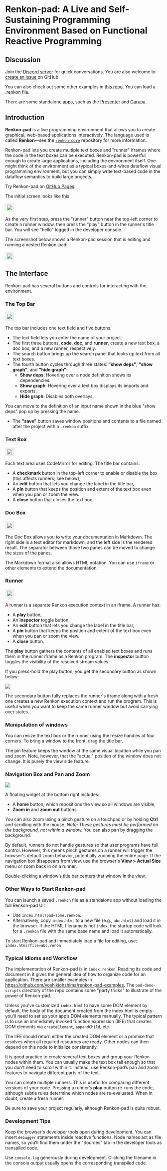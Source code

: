 # Renkon-pad: A Live and Self-Sustaining Programming Environment Based on Functional Reactive Programming

## Discussion

Join the [Discord server](https://discord.gg/KKhUjmTn9q) for quick conversations. You are also welcome to [create an issue](https://github.com/yoshikiohshima/renkon-pad/issues) on GitHub.

You can also check out some other examples in [this repo](https://github.com/yoshikiohshima/renkon-pad-examples). You can load a .renkon file.

There are some standalone apps, such as the [Presenter](https://yoshikiohshima.github.io/renkon-presenter/) and [Garupa](https://yoshikiohshima.github.io/renkon-garupa/).

## Introduction

**Renkon-pad** is a live programming environment that allows you to create graphical, web-based applications interactively. The language used is called **Renkon**—see the [`renkon-core`](https://github.com/yoshikiohshima/renkon) repository for more information.

Renkon-pad lets you create multiple text boxes and "runner" iframes where the code in the text boxes can be executed. Renkon-pad is powerful enough to create large applications, including the environment itself. One might think of the environment as a typical boxes-and-wires dataflow visual programming environment, but you can simply write text-based code in the dataflow semantics to build large projects.

Try Renkon-pad on [GitHub Pages](https://yoshikiohshima.github.io/renkon-pad/).

The initial screen looks like this:

<img style="border: 6px solid #eee" src="./doc/initial.png"></img>

As the very first step, press the "runner" button near the top-left corner to create a runner window, then press the "play" button in the runner's title bar. You will see "hello" logged in the developer console.

The screenshot below shows a Renkon-pad session that is editing and running a nested Renkon-pad:

<img style="border: 6px solid #eee" src="./doc/renkon-pad.png"></img>

## The Interface

Renkon-pad has several buttons and controls for interacting with the environment.

### The Top Bar

<img style="border: 6px solid #eee" src="./doc/topbar.png"></img>

The top bar includes one text field and five buttons:

- The text field lets you enter the name of your project.
- The first three buttons, **code**, **doc**, and **runner**, create a new text box, a doc box, and a new runner, respectively.
- The search button brings up the search panel that looks up text from all text boxes.
- The fourth button cycles through three states: **"show deps"**, **"show graph"**, and **"hide graph"**:
  - **Show deps**: Hovering over a node definition shows its dependencies.
  - **Show graph**: Hovering over a text box displays its imports and exports.
  - **Hide graph**: Disables both overlays.

You can move to the definition of an input name shown in the blue "show deps" pop up by pressing the name.

- The **"save"** button saves window positions and contents to a file named after the project with a `.renkon` suffix.

### Text Box

<img style="border: 6px solid #eee" src="./doc/textbox.png"></img>

Each text area uses CodeMirror for editing. The title bar contains:

- A **checkmark** button in the top-left corner to enable or disable the box (this affects runners; see below),
- An **edit** button that lets you change the label in the title bar,
- A **pin** button that keeps the position and extent of the text box even when you pan or zoom the view.
- A **close** button that closes the text box.

### Doc Box

<img style="border: 6px solid #eee" src="./doc/doc.png"></img>

The Doc Box allows you to write your documentation in Markdown. The right side is a text editor for markdown, and the left side is the rendered result. The separator between those two panes can be moved to change the sizes of the panes.

The Markdown format also allows HTML notation. You can use `iframe` or other elements to extend the documentation.

### Runner

<img style="border: 6px solid #eee" src="./doc/runner.png"></img>

A runner is a separate Renkon execution context in an iframe. A runner has:

- A **play** button,
- An **inspector** toggle button,
- An **edit** button that lets you change the label in the title bar,
- A **pin** button that keeps the position and extent of the text box even when you pan or zoom the view.
- A **close** button.

The **play** button gathers the contents of all enabled text boxes and runs them in the runner iframe as a Renkon program. The **inspector** button toggles the visibility of the resolved stream values.

If you press-hold the play button, you get the secondary button as shown below:

<img src="./doc/secondary.png"></img>

The secondary button fully replaces the runner's iframe along with a fresh one creates a new Renkon execution context and run the program. This is useful when you want to keep the same runner window but avoid carrying over states.

### Manipulation of windows

You can resize the text box or the runner using the resize handles at four corners. To bring a window to the front, drag the title bar.

The pin feature keeps the window at the same visual location while you
pan and zoom. Note, however, that the "actual" position of the window
does not change. It is purely the view side feature.

### Navigation Box and Pan and Zoom

<img src="./doc/navigation.png"></img>

A floating widget at the bottom right includes:

- A **home** button, which repositions the view so all windows are visible,
- **Zoom in** and **zoom out** buttons.

You can also zoom using a pinch gesture on a touchpad or by holding **Ctrl** and scrolling with the mouse. *Note: These gestures must be performed on the background, not within a window.* You can also pan by dragging the background.

By default, runners do not handle gestures so that user programs have full control. However, this means pinch gestures on a runner will trigger the browser's default zoom behavior, potentially zooming the entire page. If the navigation box disappears from view, use the browser's **View > Actual Size** menu or zoom back in on a runner.

Double-clicking a window’s title bar centers that window in the view.

### Other Ways to Start Renkon-pad

You can launch a saved `.renkon` file as a standalone app without loading the full Renkon-pad UI:

- Use `index.html?pad=some.renkon`.
- Alternatively, copy `index.html` to a new file (e.g., `abc.html`) and load it in the browser. If the HTML filename is not `index`, the startup code will look for a `.renkon` file with the same base name and load it automatically.

To start Renkon-pad and immediately load a file for editing, use:  
`index.html?file=abc.renon`

### Typical Idioms and Workflow

The implementation of Renkon-pad is in `index.renkon`. Reading its code and document in it gives the general idea of how to organize code for an application. There are smaller examples in https://github.com/yoshikiohshima/renkon-pad-examples. The `pad-demo-scripts` directory of the repo contains some "party tricks" to illustrate of the power of Renkon-pad.

Unless you've customized `index.html` to have some DOM element by default, the body of the document created from the index.html is empty-you'll need to set up your app’s DOM elements manually. The typical pattern is to use an immediately invoked function expression (IIFE) that creates DOM elements via `createElement`, `appendChild`, etc.

The IIFE should return either the created DOM element or a promise that resolves when all required resources are ready. Other nodes can then depend on this node to initialize consistently.

It is good practice to create several text boxes and group your Renkon nodes within them. You can usually make the text box tall enough so that you don't need to scroll within it. Instead, use Renkon-pad’s pan and zoom features to navigate different parts of the text.

You can create multiple runners. This is useful for comparing different versions of your code. Pressing a runner’s **play** button re-runs the code, although subtle rules determine which nodes are re-evaluated. When in doubt, create a fresh runner.

Be sure to save your project regularly, although Renkon-pad is quite robust.

### Development Tips

Keep the browser's developer tools open during development. You can insert `debugger` statements inside reactive functions. Node names act as file names, so you’ll find them under the "Sources" tab in the developer tools as transpiled code.

Use `console.log` generously during development. Clicking the filename in the console output usually opens the corresponding transpiled code.
